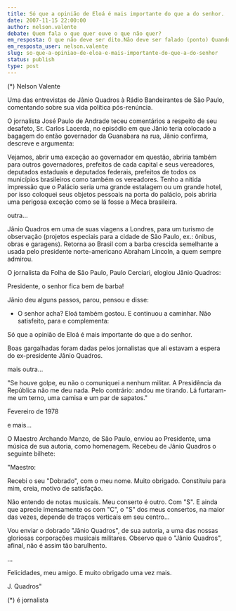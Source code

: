 ```yaml
---
title: Só que a opinião de Eloá é mais importante do que a do senhor.
date: 2007-11-15 22:00:00
author: nelson.valente
debate: Quem fala o que quer ouve o que não quer?
em_resposta: O que não deve ser dito.Não deve ser falado (ponto) Quando não se sabe. Se cala (ponto final e não há parágrafo)
em_resposta_user: nelson.valente
slug: so-que-a-opiniao-de-eloa-e-mais-importante-do-que-a-do-senhor
status: publish 
type: post
---
```


  

 (\*) Nelson Valente  

 Uma das entrevistas de Jânio Quadros à Rádio Bandeirantes de São Paulo, comentando sobre sua vida política pós-renúncia.  

 O jornalista José Paulo de Andrade teceu comentários a respeito de seu desafeto, Sr. Carlos Lacerda, no episódio em que Jânio teria colocado a bagagem do então governador da Guanabara na rua, Jânio confirma, descreve e argumenta:  

Vejamos, abrir uma exceção ao governador em questão, abriria também para outros governadores, prefeitos de cada capital e seus vereadores, deputados estaduais e deputados federais, prefeitos de todos os municípios brasileiros como também os vereadores. Tenho a nítida impressão que o Palácio seria uma grande estalagem ou um grande hotel, por isso coloquei seus objetos pessoais na porta do palácio, pois abriria uma perigosa exceção como se lá fosse a Meca brasileira.  

  

  

outra...  

  

 Jânio Quadros em uma de suas viagens a Londres, para um turismo de observação (projetos especiais para a cidade de São Paulo, ex.: ônibus, obras e garagens). Retorna ao Brasil com a barba crescida semelhante a usada pelo presidente norte-americano Abraham Lincoln, a quem sempre admirou.  

 O jornalista da Folha de São Paulo, Paulo Cerciari, elogiou Jânio Quadros:  

Presidente, o senhor fica bem de barba!  

 Jânio deu alguns passos, parou, pensou e disse:  

 - O senhor acha? Eloá também gostou. E continuou a caminhar. Não satisfeito, para e complementa:  

Só que a opinião de Eloá é mais importante do que a do senhor.  

Boas gargalhadas foram dadas pelos jornalistas que ali estavam a espera do ex-presidente Jânio Quadros.  

  

  

mais outra...  

  

 "Se houve golpe, eu não o comuniquei a nenhum militar. A Presidência da República não me deu nada. Pelo contrário: andou me tirando. Lá furtaram-me um terno, uma camisa e um par de sapatos."  

Fevereiro de 1978  

  

e mais...  

  

O Maestro Archando Manzo, de São Paulo, enviou ao Presidente, uma música de sua autoria, como homenagem. Recebeu de Jânio Quadros o seguinte bilhete:  

"Maestro:  

Recebi o seu "Dobrado", com o meu nome. Muito obrigado. Constituiu para mim, creia, motivo de satisfação.  

Não entendo de notas musicais. Meu conserto é outro. Com "S". E ainda que aprecie imensamente os com "C", o "S" dos meus consertos, na maior das vezes, depende de traços verticais em seu centro...  

Vou enviar o dobrado "Jânio Quadros", de sua autoria, a uma das nossas gloriosas corporações musicais militares. Observo que o "Jânio Quadros", afinal, não é assim tão barulhento.  

...  

Felicidades, meu amigo. E muito obrigado uma vez mais.  

J. Quadros"  

(\*) é jornalista
